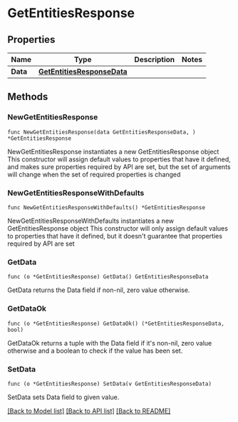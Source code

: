 # GetEntitiesResponse

## Properties

Name | Type | Description | Notes
------------ | ------------- | ------------- | -------------
**Data** | [**GetEntitiesResponseData**](GetEntitiesResponseData.md) |  | 

## Methods

### NewGetEntitiesResponse

`func NewGetEntitiesResponse(data GetEntitiesResponseData, ) *GetEntitiesResponse`

NewGetEntitiesResponse instantiates a new GetEntitiesResponse object
This constructor will assign default values to properties that have it defined,
and makes sure properties required by API are set, but the set of arguments
will change when the set of required properties is changed

### NewGetEntitiesResponseWithDefaults

`func NewGetEntitiesResponseWithDefaults() *GetEntitiesResponse`

NewGetEntitiesResponseWithDefaults instantiates a new GetEntitiesResponse object
This constructor will only assign default values to properties that have it defined,
but it doesn't guarantee that properties required by API are set

### GetData

`func (o *GetEntitiesResponse) GetData() GetEntitiesResponseData`

GetData returns the Data field if non-nil, zero value otherwise.

### GetDataOk

`func (o *GetEntitiesResponse) GetDataOk() (*GetEntitiesResponseData, bool)`

GetDataOk returns a tuple with the Data field if it's non-nil, zero value otherwise
and a boolean to check if the value has been set.

### SetData

`func (o *GetEntitiesResponse) SetData(v GetEntitiesResponseData)`

SetData sets Data field to given value.



[[Back to Model list]](../README.md#documentation-for-models) [[Back to API list]](../README.md#documentation-for-api-endpoints) [[Back to README]](../README.md)


